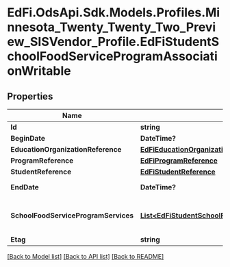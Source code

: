 # EdFi.OdsApi.Sdk.Models.Profiles.Minnesota_Twenty_Twenty_Two_Preview_SISVendor_Profile.EdFiStudentSchoolFoodServiceProgramAssociationWritable
## Properties

Name | Type | Description | Notes
------------ | ------------- | ------------- | -------------
**Id** | **string** |  | 
**BeginDate** | **DateTime?** | The month, day, and year on which the Student first received services. | 
**EducationOrganizationReference** | [**EdFiEducationOrganizationReference**](EdFiEducationOrganizationReference.md) |  | 
**ProgramReference** | [**EdFiProgramReference**](EdFiProgramReference.md) |  | 
**StudentReference** | [**EdFiStudentReference**](EdFiStudentReference.md) |  | 
**EndDate** | **DateTime?** | The month, day, and year on which the Student exited the Program or stopped receiving services. | [optional] 
**SchoolFoodServiceProgramServices** | [**List&lt;EdFiStudentSchoolFoodServiceProgramAssociationSchoolFoodServiceProgramServiceWritable&gt;**](EdFiStudentSchoolFoodServiceProgramAssociationSchoolFoodServiceProgramServiceWritable.md) | An unordered collection of studentSchoolFoodServiceProgramAssociationSchoolFoodServiceProgramServices. Indicates the service(s) being provided to the Student by the School Food Service Program. | [optional] 
**Etag** | **string** | A unique system-generated value that identifies the version of the resource. | [optional] 

[[Back to Model list]](../README.md#documentation-for-models) [[Back to API list]](../README.md#documentation-for-api-endpoints) [[Back to README]](../README.md)

